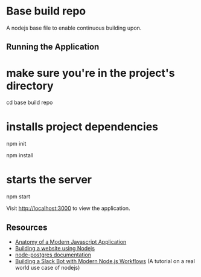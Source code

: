# Base build repo

A nodejs base file to enable continuous building upon.



## Running the Application


# make sure you're in the project's directory
cd base build repo

# installs project dependencies
npm init

npm install

# starts the server

npm start


Visit [http://localhost:3000](http://localhost:3000) to view the application.


## Resources

* [Anatomy of a Modern Javascript Application](https://www.sitepoint.com/anatomy-of-a-modern-javascript-application/)
* [Building a website using Nodejs](https://scotch.io/courses/build-a-nodejs-website/course-introduction)
* [node-postgres documentation](https://node-postgres.com/)
* [Building a Slack Bot with Modern Node.js Workflows](https://scotch.io/tutorials/building-a-slack-bot-with-modern-nodejs-workflows) (A tutorial on a real world use case of nodejs)

